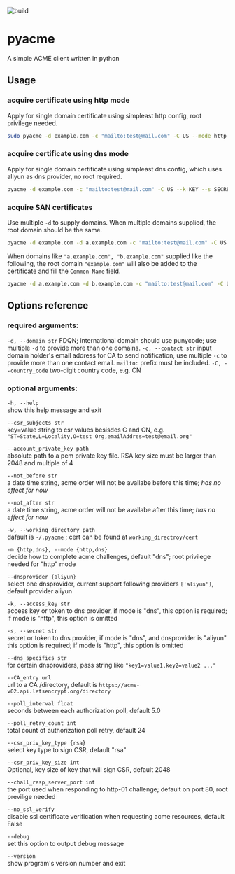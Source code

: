 ![build](https://github.com/Juniormin123/pyacme/workflows/pyacme-ci/badge.svg)
# pyacme
A simple ACME client written in python

## Usage
### acquire certificate using http mode
Apply for single domain certificate using simpleast http config, root privilege needed.
```bash
sudo pyacme -d example.com -c "mailto:test@mail.com" -C US --mode http
```

### acquire certificate using dns mode
Apply for single domain certificate using simpleast dns config, which uses aliyun as dns provider, no root required.
```bash
pyacme -d example.com -c "mailto:test@mail.com" -C US --k KEY --s SECRET
```

### acquire SAN certificates
Use multiple `-d` to supply domains. When multiple domains supplied, the root domain should be the same.
```bash
pyacme -d example.com -d a.example.com -c "mailto:test@mail.com" -C US -k KEY -s SECRET
```
When domains like `"a.example.com", "b.example.com"` supplied like the following, the root domain `"example.com"` will also be added to the certificate and fill the `Common Name` field.
```bash
pyacme -d a.example.com -d b.example.com -c "mailto:test@mail.com" -C US -k KEY -s SECRET
```


## Options reference
### required arguments:
`-d, --domain str`
FDQN; international domain should use punycode; use multiple `-d` to provide more than one domains.
`-c, --contact str`
input domain holder's email address for CA to send notification, use multiple `-c` to provide more than one contact email. `mailto:` prefix must be included.
`-C, --country_code`
two-digit country code, e.g. CN

### optional arguments:
`-h, --help`    
show this help message and exit

`--csr_subjects str`    
key=value string to csr values besisdes C and CN, e.g. `"ST=State,L=Locality,O=test Org,emailAddres=test@email.org"`

`--account_private_key path`    
absolute path to a pem private key file. RSA key size must be larger than 2048 and multiple of 4

`--not_before str`    
a date time string, acme order will not be availabe before this time; *has no effect for now*

`--not_after str`    
a date time string, acme order will not be availabe after this time; *has no effect for now*

`-w, --working_directory path`    
dafault is `~/.pyacme` ; cert can be found at `working_directroy/cert`

`-m {http,dns}, --mode {http,dns}`    
decide how to complete acme challenges, default "dns"; root privilege needed for "http" mode

`--dnsprovider {aliyun}`    
select one dnsprovider, current support following providers `['aliyun']`, default provider aliyun

`-k, --access_key str`    
access key or token to dns provider, if mode is "dns", this option is required; if mode is "http", this option is omitted

`-s, --secret str`    
secret or token to dns provider, if mode is "dns", and dnsprovider is "aliyun" this option is required; if mode is "http", this option is omitted

`--dns_specifics str`    
for certain dnsproviders, pass string like `"key1=value1,key2=value2 ..."`

`--CA_entry url`   
url to a CA /directory, default is `https://acme-v02.api.letsencrypt.org/directory`

`--poll_interval float`    
seconds between each authorization poll, default 5.0

`--poll_retry_count int`    
total count of authorization poll retry, default 24

`--csr_priv_key_type {rsa}`    
select key type to sign CSR, default "rsa"

`--csr_priv_key_size int`    
Optional, key size of key that will sign CSR, default 2048

`--chall_resp_server_port int`    
the port used when responding to http-01 challenge; default on port 80, root previlige needed

`--no_ssl_verify`       
disable ssl certificate verification when requesting acme resources, default False

`--debug`    
set this option to output debug message

`--version`    
show program's version number and exit
